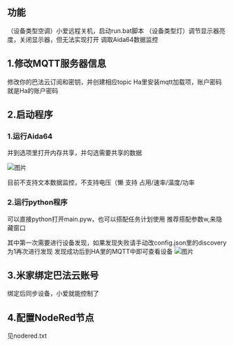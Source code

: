 ## 功能
（设备类型空调）小爱远程关机，启动run.bat脚本
（设备类型灯）调节显示器亮度，关闭显示器，但无法实现打开
调取Aida64数据监控
## 1.修改MQTT服务器信息

修改你的巴法云订阅和密钥，并创建相应topic
Ha里安装mqtt加载项，账户密码就是Ha的账户密码

## 2.启动程序

### 1.运行Aida64
并到选项里打开内存共享，并勾选需要共享的数据

![图片](https://img2.moeblog.vip/images/vO74.png "图片")

目前不支持文本数据监控，不支持电压（懒
支持 占用/速率/温度/功率

### 2.运行python程序
可以直接python打开main.pyw，也可以搭配任务计划使用
推荐搭配参数w,来隐藏窗口

其中第一次需要进行设备发现，如果发现失败请手动改config.json里的discovery为1再次进行发现
发现成功后到HA里的MQTT中即可查看设备
![图片](https://img2.moeblog.vip/images/vZ5X.png "图片")


## 3.米家绑定巴法云账号
绑定后同步设备，小爱就能控制了

## 4.配置NodeRed节点
见nodered.txt
